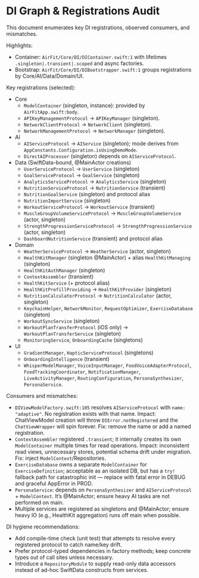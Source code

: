 # DI Graph & Registrations Audit

This document enumerates key DI registrations, observed consumers, and mismatches.

Highlights:
- Container: `AirFit/Core/DI/DIContainer.swift:1` with lifetimes `.singleton|.transient|.scoped` and async factories.
- Bootstrap: `AirFit/Core/DI/DIBootstrapper.swift:1` groups registrations by Core/AI/Data/Domain/UI.

Key registrations (selected):
- Core
  - `ModelContainer` (singleton, instance): provided by `AirFitApp.swift:body`.
  - `APIKeyManagementProtocol` -> `APIKeyManager` (singleton).
  - `NetworkClientProtocol` -> `NetworkClient` (singleton).
  - `NetworkManagementProtocol` -> `NetworkManager` (singleton).
- AI
  - `AIServiceProtocol` -> `AIService` (singleton); mode derives from `AppConstants.Configuration.isUsingDemoMode`.
  - `DirectAIProcessor` (singleton) depends on `AIServiceProtocol`.
- Data (SwiftData-bound, @MainActor creations)
  - `UserServiceProtocol` -> `UserService` (singleton)
  - `GoalServiceProtocol` -> `GoalService` (singleton)
  - `AnalyticsServiceProtocol` -> `AnalyticsService` (singleton)
  - `NutritionServiceProtocol` -> `NutritionService` (transient)
  - `NutritionGoalService` (singleton) and protocol alias
  - `NutritionImportService` (singleton)
  - `WorkoutServiceProtocol` -> `WorkoutService` (transient)
  - `MuscleGroupVolumeServiceProtocol` -> `MuscleGroupVolumeService` (actor, singleton)
  - `StrengthProgressionServiceProtocol` -> `StrengthProgressionService` (actor, singleton)
  - `DashboardNutritionService` (transient) and protocol alias
- Domain
  - `WeatherServiceProtocol` -> `WeatherService` (actor, singleton)
  - `HealthKitManager` (singleton @MainActor) + alias `HealthKitManaging` (singleton)
  - `HealthKitAuthManager` (singleton)
  - `ContextAssembler` (transient)
  - `HealthKitService` (+ protocol alias)
  - `HealthKitPrefillProviding` -> `HealthKitProvider` (singleton)
  - `NutritionCalculatorProtocol` -> `NutritionCalculator` (actor, singleton)
  - `KeychainHelper`, `NetworkMonitor`, `RequestOptimizer`, `ExerciseDatabase` (singleton)
  - `WorkoutSyncService` (singleton)
  - `WorkoutPlanTransferProtocol` (iOS only) -> `WorkoutPlanTransferService` (singleton)
  - `MonitoringService`, `OnboardingCache` (singletons)
- UI
  - `GradientManager`, `HapticServiceProtocol` (singletons)
  - `OnboardingIntelligence` (transient)
  - `WhisperModelManager`, `VoiceInputManager`, `FoodVoiceAdapterProtocol`, `FoodTrackingCoordinator`, `NotificationManager`, `LiveActivityManager`, `RoutingConfiguration`, `PersonaSynthesizer`, `PersonaService`.

Consumers and mismatches:
- `DIViewModelFactory.swift:105` resolves `AIServiceProtocol` with `name: "adaptive"`. No registration exists with that name. Impact: ChatViewModel creation will throw `DIError.notRegistered` and the `ChatViewWrapper` will spin forever. Fix: remove the name or add a named registration.
- `ContextAssembler` registered `.transient`; it internally creates its own `ModelContainer` multiple times for read operations. Impact: inconsistent read views, unnecessary stores, potential schema drift under migration. Fix: inject `ModelContext`/Repositories.
- `ExerciseDatabase` owns a separate `ModelContainer` for `ExerciseDefinition`; acceptable as an isolated DB, but has a `try!` fallback path for catastrophic init — replace with fatal error in DEBUG and graceful AppError in PROD.
- `PersonaService`: depends on `PersonaSynthesizer` and `AIServiceProtocol` + `ModelContext`. It’s @MainActor; ensure heavy AI tasks are not performed on main.
- Multiple services are registered as singletons and @MainActor; ensure heavy IO (e.g., HealthKit aggregation) runs off main when possible.

DI hygiene recommendations:
- Add compile-time check (unit test) that attempts to resolve every registered protocol to catch name/key drift.
- Prefer protocol-typed dependencies in factory methods; keep concrete types out of call sites unless necessary.
- Introduce a `RepositoryModule` to supply read-only data accessors instead of ad-hoc SwiftData constructs from services.

